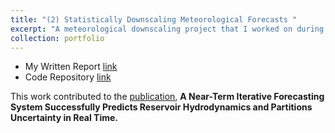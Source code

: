 ```yaml
---
title: "(2) Statistically Downscaling Meteorological Forecasts "
excerpt: "A meteorological downscaling project that I worked on during my senior year at Virginia Tech. The work ultimately contributed to a publication. <br/><img src='/images/portfolio/downscaling_thumbnail.png'>"
collection: portfolio
---
```


- My Written Report [link](http://localhost:4000/writing/writing-sample-2/)
- Code Repository [link](https://github.com/EcoDynForecast/NOAA_download_downscale)

This work contributed to the [publication](https://agupubs.onlinelibrary.wiley.com/doi/10.1029/2019WR026138), <b>A Near-Term Iterative Forecasting System Successfully Predicts Reservoir Hydrodynamics and Partitions Uncertainty in Real Time<b/>.

